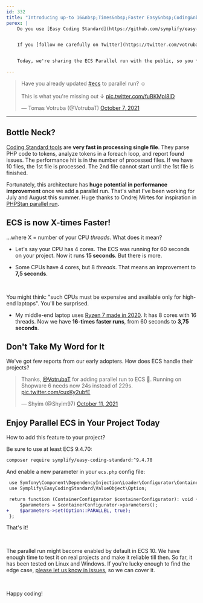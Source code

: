 ```yaml
---
id: 332
title: "Introducing up-to 16&nbsp;Times&nbsp;Faster Easy&nbsp;Coding&nbsp;Standard"
perex: |
    Do you use [Easy Coding Standard](https://github.com/symplify/easy-coding-standard)? Do you find **extremely useful and easy to use, but a little slow on a huge code base**?


    If you [follow me carefully on Twitter](https://twitter.com/votrubaT), you already know that the ECS got a new parallel run feature. I wanted to test it in a circle of early adopters first, so we make the run as smooth as possible for you.


    Today, we're sharing the ECS Parallel run with the public, so you **can cut down ECS run times from minutes to seconds**.

---
```


<blockquote class="twitter-tweet"><p lang="en" dir="ltr">Have you already updated <a href="https://twitter.com/hashtag/ecs?src=hash&amp;ref_src=twsrc%5Etfw">#ecs</a> to parallel run? ☺️<br><br>This is what you&#39;re missing out ↓ <a href="https://t.co/fuBKMpl8ID">pic.twitter.com/fuBKMpl8ID</a></p>&mdash; Tomas Votruba (@VotrubaT) <a href="https://twitter.com/VotrubaT/status/1446065404976279558?ref_src=twsrc%5Etfw">October 7, 2021</a></blockquote>

---

## Bottle Neck?

[Coding Standard tools](/blog/2018/10/22/brief-history-of-tools-watching-and-changing-your-php-code/) are **very fast in processing single file**. They parse PHP code to tokens, analyze tokens in a foreach loop, and report found issues. The performance hit is in the number of processed files. If we have 10 files, the 1st file is processed. The 2nd file cannot start until the 1st file is finished.

Fortunately, this architecture has **huge potential in performance improvement** once we add a parallel run. That's what I've been working for July and August this summer. Huge thanks to Ondrej Mirtes for inspiration in [PHPStan parallel run](https://phpstan.org/blog/from-minutes-to-seconds-massive-performance-gains-in-phpstan).

## ECS is now X-times Faster!

...where X = number of your CPU *threads*. What does it mean?

* Let's say your CPU has 4 cores. The ECS was running for 60 seconds on your project. Now it runs **15 seconds**. But there is more.

* Some CPUs have 4 cores, but 8 *threads*. That means an improvement to **7,5 seconds**.

<br>

You might think: "such CPUs must be expensive and available only for high-end laptops". You'll be surprised.

* My middle-end laptop uses <a href="https://en.wikipedia.org/wiki/Ryzen#Mobile_3">Ryzen 7 made in 2020</a>. It has 8 cores with 16 threads. Now we have **16-times faster runs**, from 60 seconds to **3,75 seconds**.

## Don't Take My Word for It

We've got few reports from our early adopters. How does ECS handle their projects?

<blockquote class="twitter-tweet"><p lang="en" dir="ltr">Thanks, <a href="https://twitter.com/VotrubaT?ref_src=twsrc%5Etfw">@VotrubaT</a> for adding parallel run to ECS 🥰. Running on Shopware 6 needs now 24s instead of 229s. <a href="https://t.co/cuxKy2ubfE">pic.twitter.com/cuxKy2ubfE</a></p>&mdash; Shyim (@Shyim97) <a href="https://twitter.com/Shyim97/status/1447588634203508739?ref_src=twsrc%5Etfw">October 11, 2021</a></blockquote>

<script async src="https://platform.twitter.com/widgets.js" charset="utf-8"></script>

## Enjoy Parallel ECS in Your Project Today

How to add this feature to your project?

Be sure to use at least ECS 9.4.70:

```bash
composer require symplify/easy-coding-standard:^9.4.70
```

And enable a new parameter in your `ecs.php` config file:

```diff
 use Symfony\Component\DependencyInjection\Loader\Configurator\ContainerConfigurator;
 use Symplify\EasyCodingStandard\ValueObject\Option;

 return function (ContainerConfigurator $containerConfigurator): void {
     $parameters = $containerConfigurator->parameters();
+    $parameters->set(Option::PARALLEL, true);
 };
```

That's it!

<br>

The parallel run might become enabled by default in ECS 10. We have enough time to test it on real projects and make it reliable till then. So far, it has been tested on Linux and Windows. If you're lucky enough to find the edge case, <a href="https://github.com/symplify/symplify/issues/new">please let us know in issues</a>, so we can cover it.

<br>

Happy coding!
